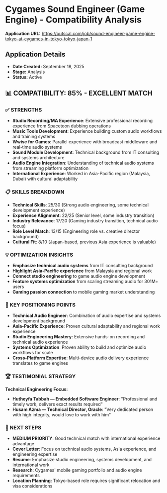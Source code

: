 # Cygames Sound Engineer (Game Engine) - Compatibility Analysis

**Application URL:** https://outscal.com/job/sound-engineer-game-engine-tokyo-at-cygames-in-tokyo-tokyo-japan-1

## Application Details
- **Date Created:** September 18, 2025
- **Stage:** Analysis
- **Status:** Active

## 📊 COMPATIBILITY: 85% - EXCELLENT MATCH

### ✅ STRENGTHS
- **Studio Recording/MA Experience**: Extensive professional recording experience from Spacetoon dubbing operations
- **Music Tools Development**: Experience building custom audio workflows and training systems
- **Wwise for Games**: Parallel experience with broadcast middleware and real-time audio systems
- **Sound Module Development**: Technical background from IT consulting and systems architecture
- **Audio Engine Integration**: Understanding of technical audio systems from streaming platform optimization
- **International Experience**: Worked in Asia-Pacific region (Malaysia, Dubai) with cultural adaptability

### 📋 SKILLS BREAKDOWN
- **Technical Skills**: 25/30 (Strong audio engineering, some technical development experience)
- **Experience Alignment**: 22/25 (Senior level, some industry transition)
- **Industry Relevance**: 17/20 (Gaming industry transition, technical audio focus)
- **Role Level Match**: 13/15 (Engineering role vs. creative director background)
- **Cultural Fit**: 8/10 (Japan-based, previous Asia experience is valuable)

### 💡 OPTIMIZATION INSIGHTS
- **Emphasize technical audio systems** from IT consulting background
- **Highlight Asia-Pacific experience** from Malaysia and regional work
- **Connect studio engineering** to game audio engine development
- **Feature systems optimization** from scaling streaming audio for 301M+ users
- **Gaming passion connection** to mobile gaming market understanding

### 🎯 KEY POSITIONING POINTS
- **Technical Audio Engineer**: Combination of audio expertise and systems development background
- **Asia-Pacific Experience**: Proven cultural adaptability and regional work experience
- **Studio Engineering Mastery**: Extensive hands-on recording and technical audio experience
- **Systems Optimization**: Proven ability to build and optimize audio workflows for scale
- **Cross-Platform Expertise**: Multi-device audio delivery experience translates to game engines

### 🏆 TESTIMONIAL STRATEGY
**Technical Engineering Focus:**
- **Hutheyfa Tabbah — Embedded Software Engineer**: "Professional and timely work, delivers exact results required"
- **Husam Azma — Technical Director, Oracle**: "Very dedicated person with high integrity, would love to work with him"

### 📌 NEXT STEPS
- **MEDIUM PRIORITY**: Good technical match with international experience advantage
- **Cover Letter**: Focus on technical audio systems, Asia experience, and engineering expertise
- **Resume**: Emphasize studio engineering, systems development, and international work
- **Research**: Cygames' mobile gaming portfolio and audio engine requirements
- **Location Planning**: Tokyo-based role requires significant relocation and visa considerations
